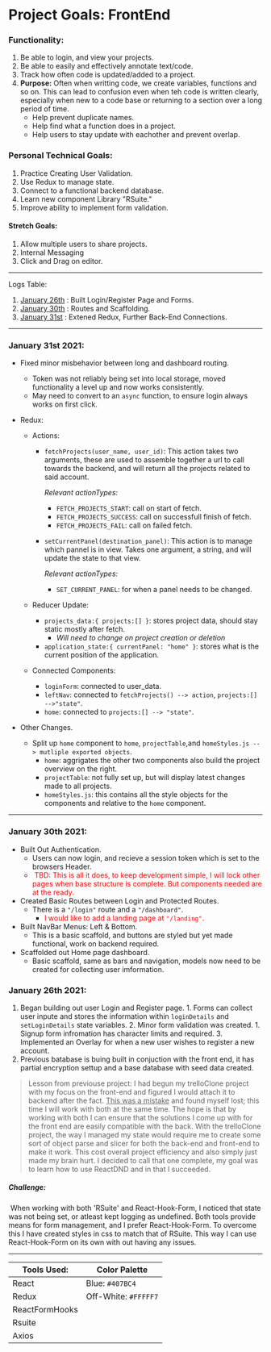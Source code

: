 # Project Goals: FrontEnd

### Functionality:

1. Be able to login, and view your projects.
2. Be able to easily and effectively annotate text/code.
3. Track how often code is updated/added to a project.
4. **Purpose:** Often when writting code, we create variables, functions and so on. This can lead to confusion even when teh code is written clearly, especially when new to a code base or returning to a section over a long period of time.
   - Help prevent duplicate names.
   - Help find what a function does in a project.
   - Help users to stay update with eachother and prevent overlap.

### Personal Technical Goals:

1. Practice Creating User Validation.
2. Use Redux to manage state.
3. Connect to a functional backend database.
4. Learn new component Library "RSuite."
5. Improve ability to implement form validation.

 #### Stretch Goals:

1. Allow multiple users to share projects.
2. Internal Messaging
3. Click and Drag on editor.

---

Logs Table:

1. [January 26th](#jan26) : Built Login/Register Page and Forms.
2. [January 30th](#jan30) : Routes and Scaffolding.
3. [January 31st](#jan30) : Extened Redux, Further Back-End Connections.

---

### <a name="jan31">January 31st 2021</a>:

- Fixed minor misbehavior between long and dashboard routing.

  - Token was not reliably being set into local storage, moved functionality a level up and now works consistently.
  - May need to convert to an `async` function, to ensure login always works on first click.

- Redux:

  - Actions:

    - `fetchProjects(user_name, user_id)`:  This action takes two arguments, these are used to assemble together a url to call towards the backend, and will return all the projects related to said account.

      _Relevant actionTypes:_

      - `FETCH_PROJECTS_START`: call on start of fetch.
      - `FETCH_PROJECTS_SUCCESS`: call on successfull finish of fetch.
      - `FETCH_PROJECTS_FAIL`: call on failed fetch.

    - `setCurrentPanel(destination_panel)`: This action is to manage which pannel is in view. Takes one argument, a string, and will update the state to that view.

      _Relevant actionTypes:_

      - `SET_CURRENT_PANEL`: for when a panel needs to be changed.

  - Reducer Update:

    - `projects_data:{ projects:[] }`: stores project data, should stay static mostly after fetch. 
      - _Will need to change on project creation or deletion_
    - `application_state:{ currentPanel: "home" }`: stores what is the current position of the application.

  - Connected Components:

    - `loginForm`: connected to user_data.
    - `leftNav`: connected to `fetchProjects() --> action`, `projects:[] -->"state"`.
    - `home`: connected to `projects:[] --> "state"`.

- Other Changes.
  - Split up `home` component to `home`, `projectTable`,and `homeStyles.js --> mutliple exported objects`.
    - `home`: aggrigates the other two components also build the project overview on the right.
    - `projectTable`: not fully set up, but will display latest changes made to all projects.
    - `homeStyles.js`: this contains all the style objects for the components and relative to the `home` component. 



---

### <a name="jan30">January 30th 2021</a>:

- Built Out Authentication.
  - Users can now login, and recieve a session token which is set to the browsers Header.
  - <span style="color:red"> TBD: This is all it does, to keep development simple, I will lock other pages when base structure is complete. But components needed are at the ready.</span>
- Created Basic Routes between Login and Protected Routes.
  - There is a `"/login"` route and a `"/dashboard"`.
    - <span style="color:red">I would like to add a landing page at `"/landing"`.</span>
- Built NavBar Menus: Left & Bottom.
  - This is a basic scaffold, and buttons are styled but yet made functional, work on backend required.
- Scaffolded out Home page dashboard.
  - Basic scaffold, same as bars and navigation, models now need to be created for collecting user imformation. 

### <a name="jan26">January 26th 2021</a>:

1. Began building out user Login and Register page.
    		1. Forms can collect user inpute and stores the information within `loginDetails` and `setLoginDetails` state variables.
      2. Minor form validation was created. 
              	1. Signup form infromation has character limits and required.
      3. Implemented an Overlay for when a new user wishes to register a new account.
2. Previous batabase is buing built in conjuction with the front end, it has partial encryption settup and a base database with seed data created.

> Lesson from previouse project: I had begun my trelloClone project with my focus on the front-end and figured I would attach it to backend after the fact. <u>This was a mistake</u> and found myself lost; this time I will work with both at the same time. The hope is that by working with both I can ensure that the solutions I come up with for the front end are easily compatible with the back. With the trelloClone project, the way I managed my state would require me to create some sort of object parse and slicer for both the back-end and front-end to make it work. This cost overall project efficiency and also simply just made my brain hurt. I decided to call that one complete, my goal was to learn how to use ReactDND and in that I succeeded.

##### Challenge:

​	When working with both 'RSuite' and React-Hook-Form, I noticed that state was not being set, or atleast kept logging as undefined. Both tools provide means for form management, and I prefer React-Hook-Form. To overcome this I have created styles in css to match that of RSuite. This way I can use React-Hook-Form on its own with out having any issues.



---

| Tools Used:    | Color Palette        |
| -------------- | -------------------- |
| React          | Blue: `#407BC4`      |
| Redux          | Off-White: `#FFFFF7` |
| ReactFormHooks |                      |
| Rsuite         |                      |
| Axios          |                      |

